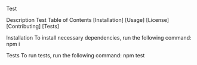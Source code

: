 
  Test
  
   Description
  Test
   Table of Contents 
   [Installation]
   [Usage]
   [License]
   [Contributing]
   [Tests]

  Installation
  To install necessary dependencies, run the following command:
  npm i

  Tests
  To run tests, run the following command:
  npm test
  